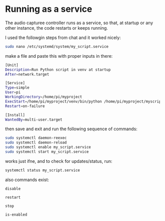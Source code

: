 # Running as a service

The audio capturee controller runs as a service, so that, at startup or any other instance, the code restarts or keeps running.

I used the followgin steps from chat and it worked nicely:

```bash
sudo nano /etc/systemd/system/my_script.service

```

make a file and paste this with proper inputs in there:

```bash
[Unit]
Description=Run Python script in venv at startup
After=network.target

[Service]
Type=simple
User=pi
WorkingDirectory=/home/pi/myproject
ExecStart=/home/pi/myproject/venv/bin/python /home/pi/myproject/myscript.py
Restart=on-failure

[Install]
WantedBy=multi-user.target

```

then save and exit and run the following sequence of commands:

```bash
sudo systemctl daemon-reexec
sudo systemctl daemon-reload
sudo systemctl enable my_script.service
sudo systemctl start my_script.service

```

works just ifne, and to check for updates/status, run:

```bash
systemctl status my_script.service
```

also commands exist:

`disable`

`restart`

`stop`

`is-enabled`